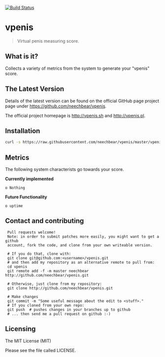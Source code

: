 [![Build Status](https://api.travis-ci.org/neechbear/vpenis.svg?branch=master)](https://travis-ci.org/neechbear/vpenis)

# vpenis

> Virtual penis measuring score.


## What is it?

  Collects a variety of metrics from the system to generate your "vpenis" score. 
 

## The Latest Version


  Details of the latest version can be found on the official GitHub page
  project page under https://github.com/neechbear/vpenis.

  The official project homepage is http://vpenis.sh and http://vpenis.pl.

 
## Installation


   ```bash
   curl -s https://raw.githubusercontent.com/neechbear/vpenis/master/vpenis.pl | sudo perl
  ```
  

## Metrics

The following system characterists go towards your score.
 
  
**Currently implemented**
  
    o Nothing
  
**Future Functionality**
  
    o uptime
    
  

  
## Contact and contributing


     Pull requests welcome!
     Note: in order to submit patches more easily, you might want to get a github
     account, fork the code, and clone from your own writeable version.

     # If you do that, clone with:
     git clone git@github.com:<username>/vpenis.git
     # and then add my repository as an alternative remote to pull from:
     cd vpenis
     git remote add -f -m master neechbear http://github.com/neechbear/vpenis.git

     # Otherwise, just clone from my repository:
     git clone http://github.com/neechbear/vpenis.git
     
     # Make changes
     git commit -m "Some useful message about the edit to <stuff>."
     # If you cloned from your own repo:
     git push  # pushes changes in your branches up to github
     # ... then send me a pull request on github :-)
     
     

## Licensing

The MIT License (MIT)

Please see the file called LICENSE.

